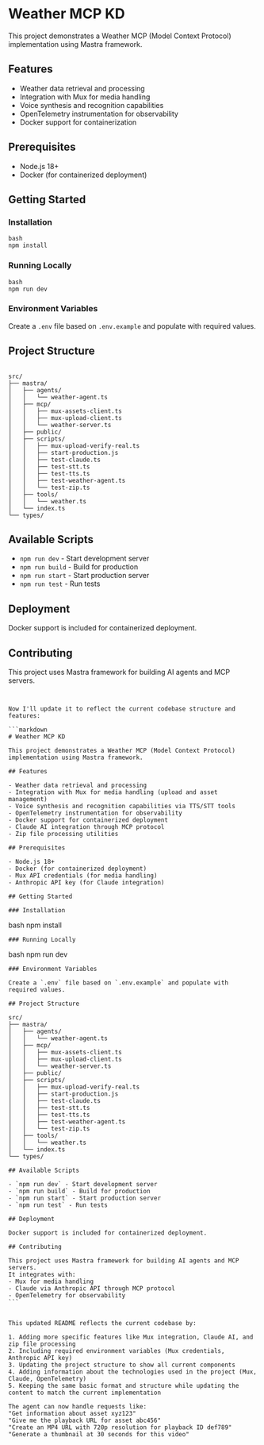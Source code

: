 # Weather MCP KD

This project demonstrates a Weather MCP (Model Context Protocol) implementation using Mastra framework.

## Features

- Weather data retrieval and processing
- Integration with Mux for media handling
- Voice synthesis and recognition capabilities
- OpenTelemetry instrumentation for observability
- Docker support for containerization

## Prerequisites

- Node.js 18+
- Docker (for containerized deployment)

## Getting Started

### Installation
```
bash
npm install
```
### Running Locally
```
bash
npm run dev
```
### Environment Variables

Create a `.env` file based on `.env.example` and populate with required values.

## Project Structure
```

src/
├── mastra/
│   ├── agents/
│   │   └── weather-agent.ts
│   ├── mcp/
│   │   ├── mux-assets-client.ts
│   │   ├── mux-upload-client.ts
│   │   └── weather-server.ts
│   ├── public/
│   ├── scripts/
│   │   ├── mux-upload-verify-real.ts
│   │   ├── start-production.js
│   │   ├── test-claude.ts
│   │   ├── test-stt.ts
│   │   ├── test-tts.ts
│   │   ├── test-weather-agent.ts
│   │   └── test-zip.ts
│   ├── tools/
│   │   └── weather.ts
│   └── index.ts
└── types/
```
## Available Scripts

- `npm run dev` - Start development server
- `npm run build` - Build for production
- `npm run start` - Start production server
- `npm run test` - Run tests

## Deployment

Docker support is included for containerized deployment.

## Contributing

This project uses Mastra framework for building AI agents and MCP servers.
```


Now I'll update it to reflect the current codebase structure and features:

```markdown
# Weather MCP KD

This project demonstrates a Weather MCP (Model Context Protocol) implementation using Mastra framework.

## Features

- Weather data retrieval and processing
- Integration with Mux for media handling (upload and asset management)
- Voice synthesis and recognition capabilities via TTS/STT tools
- OpenTelemetry instrumentation for observability
- Docker support for containerized deployment
- Claude AI integration through MCP protocol
- Zip file processing utilities

## Prerequisites

- Node.js 18+
- Docker (for containerized deployment)
- Mux API credentials (for media handling)
- Anthropic API key (for Claude integration)

## Getting Started

### Installation
```
bash
npm install
```
### Running Locally
```
bash
npm run dev
```
### Environment Variables

Create a `.env` file based on `.env.example` and populate with required values.

## Project Structure
```
````
src/
├── mastra/
│   ├── agents/
│   │   └── weather-agent.ts
│   ├── mcp/
│   │   ├── mux-assets-client.ts
│   │   ├── mux-upload-client.ts
│   │   └── weather-server.ts
│   ├── public/
│   ├── scripts/
│   │   ├── mux-upload-verify-real.ts
│   │   ├── start-production.js
│   │   ├── test-claude.ts
│   │   ├── test-stt.ts
│   │   ├── test-tts.ts
│   │   ├── test-weather-agent.ts
│   │   └── test-zip.ts
│   ├── tools/
│   │   └── weather.ts
│   └── index.ts
└── types/

## Available Scripts

- `npm run dev` - Start development server
- `npm run build` - Build for production
- `npm run start` - Start production server
- `npm run test` - Run tests

## Deployment

Docker support is included for containerized deployment.

## Contributing

This project uses Mastra framework for building AI agents and MCP servers.
It integrates with:
- Mux for media handling
- Claude via Anthropic API through MCP protocol
- OpenTelemetry for observability
```


This updated README reflects the current codebase by:

1. Adding more specific features like Mux integration, Claude AI, and zip file processing
2. Including required environment variables (Mux credentials, Anthropic API key)
3. Updating the project structure to show all current components
4. Adding information about the technologies used in the project (Mux, Claude, OpenTelemetry)
5. Keeping the same basic format and structure while updating the content to match the current implementation

The agent can now handle requests like:
"Get information about asset xyz123"
"Give me the playback URL for asset abc456"
"Create an MP4 URL with 720p resolution for playback ID def789"
"Generate a thumbnail at 30 seconds for this video"
